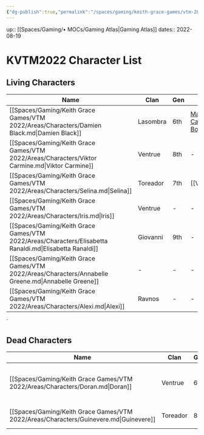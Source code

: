 ```yaml
---
{"dg-publish":true,"permalink":"/spaces/gaming/keith-grace-games/vtm-2022/mo-cs/kvtm-2022-character-list-moc/","dgHomeLink":true,"dgPassFrontmatter":true}
---
```


up:: [[Spaces/Gaming/• MOCs/Gaming Atlas|Gaming Atlas]]
dates:: 2022-08-19

# KVTM2022 Character List

## Living Characters

| Name                                                                                                    | Clan     | Gen | Sire                                                                                                 | Type    | Player |
| ------------------------------------------------------------------------------------------------------- | -------- | --- | ---------------------------------------------------------------------------------------------------- | ------- | ------ |
| [[Spaces/Gaming/Keith Grace Games/VTM 2022/Areas/Characters/Damien Black.md\|Damien Black]]             | Lasombra | 6th | [Magdalena Castelucci Borcellino](https://whitewolf.fandom.com/wiki/Magdalena_Castelucci_Borcellino) | Vampire | Joshua |
| [[Spaces/Gaming/Keith Grace Games/VTM 2022/Areas/Characters/Viktor Carmine.md\|Viktor Carmine]]         | Ventrue  | 8th | \-                                                                                                   | Vampire | Mathew |
| [[Spaces/Gaming/Keith Grace Games/VTM 2022/Areas/Characters/Selina.md\|Selina]]                         | Toreador | 7th | [[Violetta\|Violetta]]                                                                               | Vampire | NPC    |
| [[Spaces/Gaming/Keith Grace Games/VTM 2022/Areas/Characters/Iris.md\|Iris]]                             | Ventrue  | \-  | \-                                                                                                   | Ghoul   | NPC    |
| [[Spaces/Gaming/Keith Grace Games/VTM 2022/Areas/Characters/Elisabetta Ranaldi.md\|Elisabetta Ranaldi]] | Giovanni | 9th | \-                                                                                                   | Vampire | NPC    |
| [[Spaces/Gaming/Keith Grace Games/VTM 2022/Areas/Characters/Annabelle Greene.md\|Annabelle Greene]]     | \-       | \-  | \-                                                                                                   | Ghoul   | NPC    |
| [[Spaces/Gaming/Keith Grace Games/VTM 2022/Areas/Characters/Alexi.md\|Alexi]]                           | Ravnos   | \-  | \-                                                                                                   | Vampire | NPC    |


`
## Dead Characters
| Name                                                                                  | Clan     | Gen | Sire                                                                                              | KilledBy                                                                                    | Type    |
| ------------------------------------------------------------------------------------- | -------- | --- | ------------------------------------------------------------------------------------------------- | ------------------------------------------------------------------------------------------- | ------- |
| [[Spaces/Gaming/Keith Grace Games/VTM 2022/Areas/Characters/Doran.md\|Doran]]         | Ventrue  | 6th | [Gaius Marcellus \| White Wolf Wiki \| Fandom](https://whitewolf.fandom.com/wiki/Gaius_Marcellus) | [[Spaces/Gaming/Keith Grace Games/VTM 2022/Areas/Characters/Damien Black.md\|Damien Black]] | Vampire |
| [[Spaces/Gaming/Keith Grace Games/VTM 2022/Areas/Characters/Guinevere.md\|Guinevere]] | Toreador | 8th | \-                                                                                                | [[Spaces/Gaming/Keith Grace Games/VTM 2022/Areas/Characters/Doran.md\|Doran]]               | Vampire |
